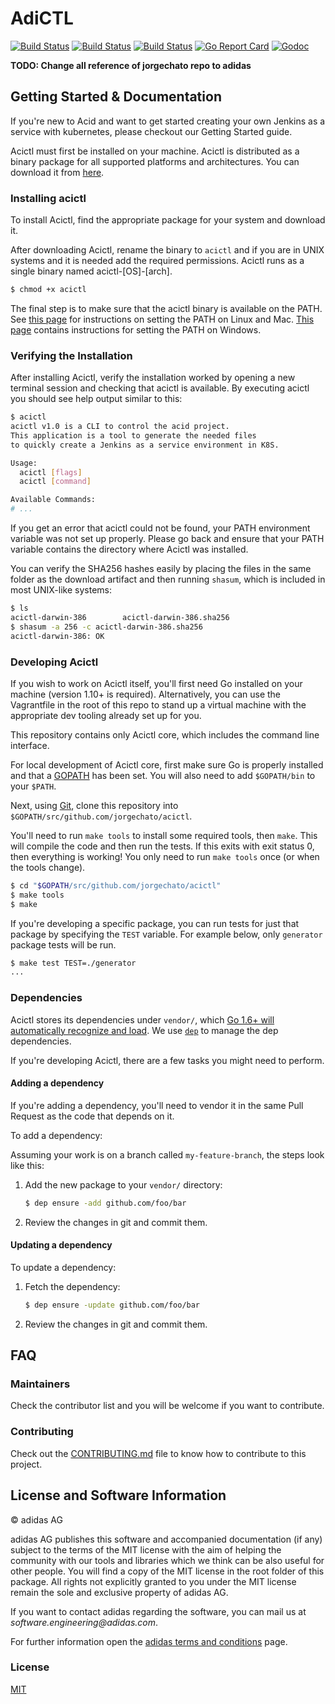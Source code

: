 # AdiCTL
[![Build Status](https://travis-ci.com/jorgechato/acictl.svg?token=x3vLcsQVEzf1kfJyx1Uv&branch=master)](https://travis-ci.com/jorgechato/acictl)
[![Build Status](https://sonarcloud.io/api/project_badges/measure?project=com.adidas.acictl&metric=coverage)](https://sonarcloud.io/dashboard?id=com.adidas.acictl)
[![Build Status](https://sonarcloud.io/api/project_badges/measure?project=com.adidas.acictl&metric=alert_status)](https://sonarcloud.io/dashboard?id=com.adidas.acictl)
[![Go Report Card](https://goreportcard.com/badge/github.com/adidas/adictl)](https://goreportcard.com/report/github.com/adidas/adictl)
[![Godoc](https://img.shields.io/badge/go-documentation-blue.svg)](https://godoc.org/github.com/adidas/adictl)

**TODO: Change all reference of jorgechato repo to adidas**

## Getting Started & Documentation

If you're new to Acid and want to get started creating your own Jenkins as a service with kubernetes, please checkout our Getting Started guide.

Acictl must first be installed on your machine. Acictl is distributed as a binary package for all supported platforms and architectures. You can download it from [here](https://github.com/jorgechato/acictl/releases).

### Installing acictl

To install Acictl, find the appropriate package for your system and download it.

After downloading Acictl, rename the binary to `acictl` and if you are in UNIX systems and it is needed add the required permissions. Acictl runs as a single binary named acictl-[OS]-[arch].

```bash
$ chmod +x acictl
```

The final step is to make sure that the acictl binary is available on the PATH. See [this page](https://stackoverflow.com/questions/14637979/how-to-permanently-set-path-on-linux-unix) for instructions on setting the PATH on Linux and Mac. [This page](https://stackoverflow.com/questions/1618280/where-can-i-set-path-to-make-exe-on-windows) contains instructions for setting the PATH on Windows.

### Verifying the Installation

After installing Acictl, verify the installation worked by opening a new terminal session and checking that acictl is available. By executing acictl you should see help output similar to this:

```bash
$ acictl
acictl v1.0 is a CLI to control the acid project.
This application is a tool to generate the needed files
to quickly create a Jenkins as a service environment in K8S.

Usage:
  acictl [flags]
  acictl [command]

Available Commands:
# ...
```

If you get an error that acictl could not be found, your PATH environment variable was not set up properly. Please go back and ensure that your PATH variable contains the directory where Acictl was installed.

You can verify the SHA256 hashes easily by placing the files in the same folder as the download artifact and then running `shasum`, which is included in most UNIX-like systems:

```bash
$ ls
acictl-darwin-386        acictl-darwin-386.sha256
$ shasum -a 256 -c acictl-darwin-386.sha256
acictl-darwin-386: OK
```

### Developing Acictl

If you wish to work on Acictl itself, you'll first need Go installed on your machine (version 1.10+ is required). Alternatively, you can use the Vagrantfile in the root of this repo to stand up a virtual machine with the appropriate dev tooling already set up for you.

This repository contains only Acictl core, which includes the command line interface.

For local development of Acictl core, first make sure Go is properly installed and that a
[GOPATH](http://golang.org/doc/code.html#GOPATH) has been set. You will also need to add `$GOPATH/bin` to your `$PATH`.

Next, using [Git](https://git-scm.com/), clone this repository into `$GOPATH/src/github.com/jorgechato/acictl`.

You'll need to run `make tools` to install some required tools, then `make`.  This will compile the code and then run the tests. If this exits with exit status 0, then everything is working!
You only need to run `make tools` once (or when the tools change).

```sh
$ cd "$GOPATH/src/github.com/jorgechato/acictl"
$ make tools
$ make
```

If you're developing a specific package, you can run tests for just that package by specifying the `TEST` variable. For example below, only `generator` package tests will be run.

```sh
$ make test TEST=./generator
...
```

### Dependencies

Acictl stores its dependencies under `vendor/`, which [Go 1.6+ will automatically recognize and load](https://golang.org/cmd/go/#hdr-Vendor_Directories). We use [`dep`](https://github.com/golang/dep) to manage the dep dependencies.

If you're developing Acictl, there are a few tasks you might need to perform.

#### Adding a dependency

If you're adding a dependency, you'll need to vendor it in the same Pull Request as the code that depends on it.

To add a dependency:

Assuming your work is on a branch called `my-feature-branch`, the steps look like this:

1. Add the new package to your `vendor/` directory:

    ```bash
    $ dep ensure -add github.com/foo/bar
    ```

2. Review the changes in git and commit them.

#### Updating a dependency

To update a dependency:

1. Fetch the dependency:

    ```bash
    $ dep ensure -update github.com/foo/bar
    ```

2. Review the changes in git and commit them.

## FAQ

### Maintainers

Check the contributor list and you will be welcome if you want to contribute.

### Contributing

Check out the [CONTRIBUTING.md](CONTRIBUTING.md) file to know how to contribute to this project.

## License and Software Information

© adidas AG

adidas AG publishes this software and accompanied documentation (if any) subject to the terms of the MIT license with the aim of helping the community with our tools and libraries which we think can be also useful for other people. You will find a copy of the MIT license in the root folder of this package. All rights not explicitly granted to you under the MIT license remain the sole and exclusive property of adidas AG.

If you want to contact adidas regarding the software, you can mail us at _software.engineering@adidas.com_.

For further information open the [adidas terms and conditions](https://github.com/adidas/adidas-contribution-guidelines/wiki/Terms-and-conditions) page.

### License

[MIT](LICENSE)
